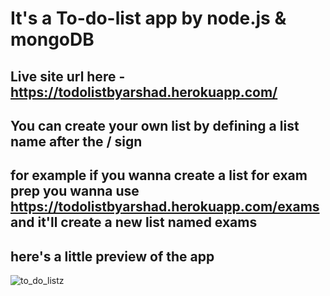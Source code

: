 # It's a To-do-list app by node.js & mongoDB
## Live site url here - https://todolistbyarshad.herokuapp.com/
## You can create your own list by defining a list name after the / sign
## for example if you wanna create a list for exam prep you wanna use https://todolistbyarshad.herokuapp.com/exams and it'll create a new list named exams

## here's a little preview of the app 
![to_do_listz](https://user-images.githubusercontent.com/86738490/154107246-f187d0d9-c1d0-40a9-b732-5f242877871d.png)
